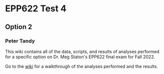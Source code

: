 # EPP622 Test 4
## Option 2
### Peter Tandy

This wiki contains all of the data, scripts, and results of analyses performed for a specific option on Dr. Meg Staton's EPP622 final exam for Fall 2022.

Go to the [wiki](https://github.com/petertandy/EPP622-test4/wiki) for a walkthrough of the analyses performed and the results.
